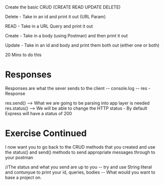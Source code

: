 Create the basic CRUD (CREATE READ UPDATE DELETE)

Delete - Take in an id and print it out (URL Param)

READ - Take in a URL Query and print it out

Create - Take in a body (using Postman) and then print it out

Update - Take in an id and body and print them both out (either one or both)

20 Mins to do this 

# Responses 

Responses are what the sever sends to the client -- console.log -- res - Response

res.send() --> What we are going to be parsing into app layer is needed 
res.status() --> We will be able to change the HTTP status - By default Express will have a status of 200

# Exercise Continued 

I now want you to go back to the CRUD methods that you created and use
the status() and send() methods to send appropriate messages through to your postman 

//The status and what you send are up to you -- try and use String literal and contunyue to print your id, queries, bodies -- What would you want to base a project on.


